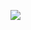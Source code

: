 <img src="https://img.shields.io/badge/Java-blue?style=flat-square&logo=Java&logoColor=white"/></a>&nbsp;
